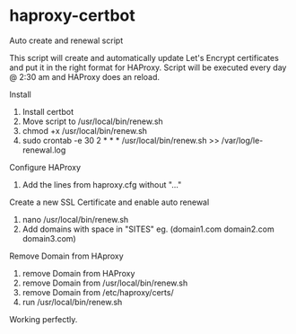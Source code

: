 # haproxy-certbot
Auto create and renewal script


This script will create and automatically update Let's Encrypt certificates and put it in the right format for HAProxy. 
Script will be executed every day @ 2:30 am and HAProxy does an reload.

Install

  1. Install certbot
  2. Move script to /usr/local/bin/renew.sh
  3. chmod +x /usr/local/bin/renew.sh
  4. sudo crontab -e
     30 2 * * * /usr/local/bin/renew.sh >> /var/log/le-renewal.log
     
Configure HAProxy
  1. Add the lines from haproxy.cfg without "..."
   
Create a new SSL Certificate and enable auto renewal
  1. nano /usr/local/bin/renew.sh
  2. Add domains with space in "SITES" eg. (domain1.com domain2.com domain3.com)
  
Remove Domain from HAproxy
  1. remove Domain from HAProxy
  2. remove Domain from /usr/local/bin/renew.sh
  3. remove Domain from /etc/haproxy/certs/
  4. run /usr/local/bin/renew.sh


Working perfectly.
